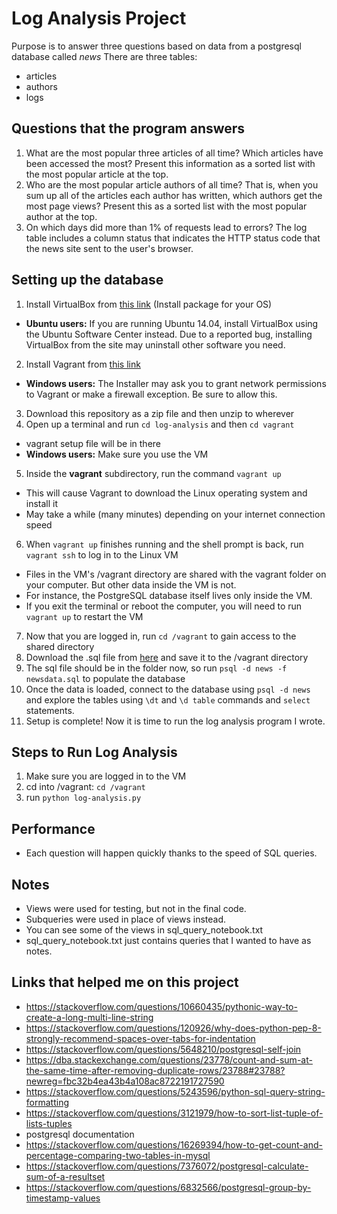 # Log Analysis Project
Purpose is to answer three questions based on data from a postgresql database called _news_
There are three tables:
* articles
* authors
* logs

## Questions that the program answers
1. What are the most popular three articles of all time? Which articles have been accessed the most? Present this information as a sorted list with the most popular article at the top.
2. Who are the most popular article authors of all time? That is, when you sum up all of the articles each author has written, which authors get the most page views? Present this as a sorted list with the most popular author at the top.
3. On which days did more than 1% of requests lead to errors? The log table includes a column status that indicates the HTTP status code that the news site sent to the user's browser.

## Setting up the database
1. Install VirtualBox from [this link](https://www.virtualbox.org/wiki/Downloads) (Install package for your OS)
  * **Ubuntu users:** If you are running Ubuntu 14.04, install VirtualBox using the Ubuntu Software Center instead. Due to a reported bug, installing VirtualBox from the site may uninstall other software you need.
2. Install Vagrant from [this link](https://www.vagrantup.com/downloads.html)
  * **Windows users:** The Installer may ask you to grant network permissions to Vagrant or make a firewall exception. Be sure to allow this.
3. Download this repository as a zip file and then unzip to wherever
4. Open up a terminal and run `cd log-analysis` and then `cd vagrant`
  * vagrant setup file will be in there
   * **Windows users:** Make sure you use the VM
5. Inside the **vagrant** subdirectory, run the command `vagrant up`
  * This will cause Vagrant to download the Linux operating system and install it
  * May take a while (many minutes) depending on your internet connection speed
6. When `vagrant up` finishes running and the shell prompt is back, run `vagrant ssh` to log in to the Linux VM
  * Files in the VM's /vagrant directory are shared with the vagrant folder on your computer. But other data inside the VM is not.
  * For instance, the PostgreSQL database itself lives only inside the VM.
  * If you exit the terminal or reboot the computer, you will need to run `vagrant up` to restart the VM
7. Now that you are logged in, run `cd /vagrant` to gain access to the shared directory
8. Download the .sql file from [here](https://www.dropbox.com/sh/id32zcts13oiduw/AADE5LRHXN5sK6N4qSMqianfa?dl=0) and save it to the /vagrant directory
8. The sql file should be in the folder now, so run `psql -d news -f newsdata.sql` to populate the database
9. Once the data is loaded, connect to the database using `psql -d news` and explore the tables using `\dt` and `\d table` commands and `select` statements.
10. Setup is complete! Now it is time to run the log analysis program I wrote.


## Steps to Run Log Analysis
1. Make sure you are logged in to the VM
2. cd into /vagrant: `cd /vagrant`
3. run `python log-analysis.py`

## Performance
* Each question will happen quickly thanks to the speed of SQL queries.

## Notes
* Views were used for testing, but not in the final code.  
* Subqueries were used in place of views instead.
* You can see some of the views in sql_query_notebook.txt
* sql_query_notebook.txt just contains queries that I wanted to have as notes.

## Links that helped me on this project
* https://stackoverflow.com/questions/10660435/pythonic-way-to-create-a-long-multi-line-string
* https://stackoverflow.com/questions/120926/why-does-python-pep-8-strongly-recommend-spaces-over-tabs-for-indentation
* https://stackoverflow.com/questions/5648210/postgresql-self-join
* https://dba.stackexchange.com/questions/23778/count-and-sum-at-the-same-time-after-removing-duplicate-rows/23788#23788?newreg=fbc32b4ea43b4a108ac8722191727590
* https://stackoverflow.com/questions/5243596/python-sql-query-string-formatting
* https://stackoverflow.com/questions/3121979/how-to-sort-list-tuple-of-lists-tuples
* postgresql documentation
* https://stackoverflow.com/questions/16269394/how-to-get-count-and-percentage-comparing-two-tables-in-mysql
* https://stackoverflow.com/questions/7376072/postgresql-calculate-sum-of-a-resultset
* https://stackoverflow.com/questions/6832566/postgresql-group-by-timestamp-values

